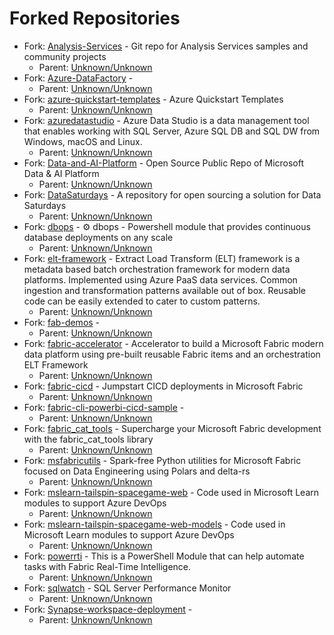 # Forked Repositories

- Fork: [Analysis-Services](https://github.com/kevchant/Analysis-Services) - Git repo for Analysis Services samples and community projects
  - Parent: [Unknown/Unknown](Unknown)
- Fork: [Azure-DataFactory](https://github.com/kevchant/Azure-DataFactory) - 
  - Parent: [Unknown/Unknown](Unknown)
- Fork: [azure-quickstart-templates](https://github.com/kevchant/azure-quickstart-templates) - Azure Quickstart Templates
  - Parent: [Unknown/Unknown](Unknown)
- Fork: [azuredatastudio](https://github.com/kevchant/azuredatastudio) - Azure Data Studio is a data management tool that enables working with SQL Server, Azure SQL DB and SQL DW from Windows, macOS and Linux.
  - Parent: [Unknown/Unknown](Unknown)
- Fork: [Data-and-AI-Platform](https://github.com/kevchant/Data-and-AI-Platform) - Open Source Public Repo of Microsoft Data & AI Platform
  - Parent: [Unknown/Unknown](Unknown)
- Fork: [DataSaturdays](https://github.com/kevchant/DataSaturdays) - A repository for open sourcing a solution for Data Saturdays
  - Parent: [Unknown/Unknown](Unknown)
- Fork: [dbops](https://github.com/kevchant/dbops) - ⚙ dbops - Powershell module that provides continuous database deployments on any scale
  - Parent: [Unknown/Unknown](Unknown)
- Fork: [elt-framework](https://github.com/kevchant/elt-framework) - Extract Load Transform (ELT) framework is a metadata based batch orchestration framework for modern data platforms. Implemented using Azure PaaS data services. Common ingestion and transformation patterns available out of box. Reusable code can be easily extended to cater to custom patterns.
  - Parent: [Unknown/Unknown](Unknown)
- Fork: [fab-demos](https://github.com/kevchant/fab-demos) - 
  - Parent: [Unknown/Unknown](Unknown)
- Fork: [fabric-accelerator](https://github.com/kevchant/fabric-accelerator) - Accelerator to build a Microsoft Fabric modern data platform using pre-built reusable Fabric items and an orchestration ELT Framework
  - Parent: [Unknown/Unknown](Unknown)
- Fork: [fabric-cicd](https://github.com/kevchant/fabric-cicd) - Jumpstart CICD deployments in Microsoft Fabric
  - Parent: [Unknown/Unknown](Unknown)
- Fork: [fabric-cli-powerbi-cicd-sample](https://github.com/kevchant/fabric-cli-powerbi-cicd-sample) - 
  - Parent: [Unknown/Unknown](Unknown)
- Fork: [fabric_cat_tools](https://github.com/kevchant/fabric_cat_tools) - Supercharge your Microsoft Fabric development with the fabric_cat_tools library
  - Parent: [Unknown/Unknown](Unknown)
- Fork: [msfabricutils](https://github.com/kevchant/msfabricutils) - Spark-free Python utilities for Microsoft Fabric focused on Data Engineering using Polars and delta-rs
  - Parent: [Unknown/Unknown](Unknown)
- Fork: [mslearn-tailspin-spacegame-web](https://github.com/kevchant/mslearn-tailspin-spacegame-web) - Code used in Microsoft Learn modules to support Azure DevOps
  - Parent: [Unknown/Unknown](Unknown)
- Fork: [mslearn-tailspin-spacegame-web-models](https://github.com/kevchant/mslearn-tailspin-spacegame-web-models) - Code used in Microsoft Learn modules to support Azure DevOps
  - Parent: [Unknown/Unknown](Unknown)
- Fork: [powerrti](https://github.com/kevchant/powerrti) - This is a PowerShell Module that can help automate tasks with Fabric Real-Time Intelligence.
  - Parent: [Unknown/Unknown](Unknown)
- Fork: [sqlwatch](https://github.com/kevchant/sqlwatch) - SQL Server Performance Monitor
  - Parent: [Unknown/Unknown](Unknown)
- Fork: [Synapse-workspace-deployment](https://github.com/kevchant/Synapse-workspace-deployment) - 
  - Parent: [Unknown/Unknown](Unknown)
